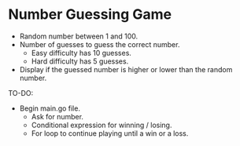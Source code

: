 # Number Guessing Game

- Random number between 1 and 100.
- Number of guesses to guess the correct number.
    - Easy difficulty has 10 guesses.
    - Hard difficulty has 5 guesses.
- Display if the guessed number is higher or lower than the random number.

TO-DO:
- Begin main.go file.
    - Ask for number.
    - Conditional expression for winning / losing.
    - For loop to continue playing until a win or a loss.


